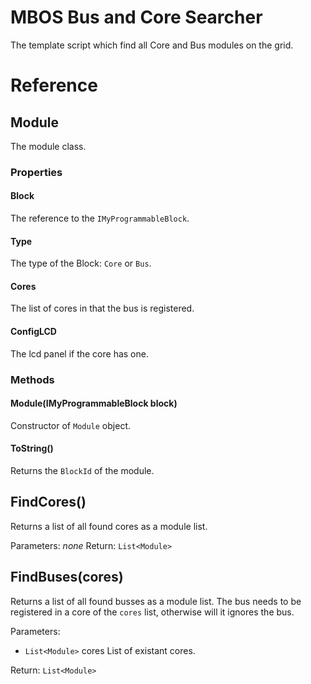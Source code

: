 # MBOS Bus and Core Searcher
The template script which find all Core and Bus modules on the grid.

# Reference
## Module
The module class.

### Properties
#### Block
The reference to the `IMyProgrammableBlock`.
#### Type
The type of the Block: `Core` or `Bus`.
#### Cores
The list of cores in that the bus is registered.
#### ConfigLCD
The lcd panel if the core has one.

### Methods
#### Module(IMyProgrammableBlock block)
Constructor of `Module` object.

#### ToString()
Returns the `BlockId` of the module.

## FindCores()
Returns a list of all found cores as a module list.

Parameters: _none_
Return: `List<Module>`

## FindBuses(cores)
Returns a list of all found busses as a module list.
The bus needs to be registered in a core of the `cores` list, otherwise will it ignores the bus.

Parameters: 
* `List<Module>` cores List of existant cores.

Return: `List<Module>`